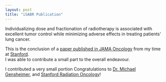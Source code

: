 ```yaml
---
layout: post
title: "iSABR Publication"
---
```


Individualizing dose and fractionation of radiotherapy is associated with excellent tumor control while minimizing adverse effects in treating patients' lung cancer.  

This is the conclusion of a [paper published in JAMA Oncology](https://jamanetwork.com/journals/jamaoncology/fullarticle/2809582?guestAccessKey=90b7c863-2a25-4ad8-9098-1dc9011ca890&utm_source=silverchair&utm_medium=email&utm_campaign=article_alert-jamaoncology&utm_content=olf&utm_term=091423&adv=null) from my time at [Stanford](https://www.stanford.edu/).  
I was able to contribute a small part to the overall endeavour.  

I contributed a very small portion 
Congratulations to [Dr. Michael Gensheimer](https://stanfordhealthcare.org/doctors/g/michael-gensheimer.html), and [Stanford Radiation Oncology](https://radonc.stanford.edu/)!  